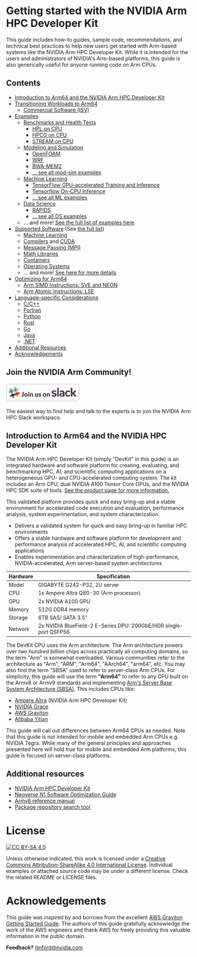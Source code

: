 # Getting started with the NVIDIA Arm HPC Developer Kit
This guide includes how-to guides, sample code, recommendations, and technical best practices to help new users get started with Arm-based systems like the NVIDIA Arm HPC Developer Kit.  While it is intended for the users and administrators of NVIDIA's Arm-based platforms, this guide is also generically useful for anyone running code on Arm CPUs.


## Contents
* [Introduction to Arm64 and the NVIDIA Arm HPC Developer Kit](#introduction-to-arm64-and-the-nvidia-hpc-developer-kit)
* [Transitioning Workloads to Arm64](transition-guide.md)
  * [Commercial Software (ISV)](isv.md)
* [Examples](examples/examples.md)
  * [Benchmarks and Health Tests](examples/examples.md#benchmarks-and-health-tests)
    * [HPL on CPU](examples/hpl-cpu/hpl-cpu.md)
    * [HPCG on CPU](examples/hpcg-cpu.md)
    * [STREAM on CPU](examples/stream-cpu.md)
  * [Modeling and Simulation](examples/examples.md#modeling-and-simulation)
    * [OpenFOAM](examples/openfoam.md)
    * [WRF](examples/wrf.md)
    * [BWA-MEM2](examples/bwa-mem2.md)
    * [... see all mod-sim examples](examples/examples.md#modeling-and-simulation)
  * [Machine Learning](examples/examples.md#machine-learning)
    * [TensorFlow GPU-accelerated Training and Inference](examples/tensorflow-gpu.md)
    * [Tensorflow On-CPU Inference](examples/tensorflow-cpu.md)
    * [... see all ML examples](examples/examples.md#machine-learning)
  * [Data Science](examples/examples.md#data-science)
    * [RAPIDS](examples/rapids.md)
    * [... see all DS examples](examples/examples.md#data-science)
  * ... and more! [See the full list of examples here](examples/examples.md)
* [Supported Software](software/software.md) (See [the full list](software/software.md))
  * [Machine Learning](software/ml.md)
  * [Compilers](software/compilers.md) and [CUDA](software/cuda.md)
  * [Message Passing (MPI)](software/mpi.md)
  * [Math Libraries](software/mathlibs.md)
  * [Containers](software/containers.md)
  * [Operating Systems](software/os.md)
  * ... and more! [See here for more details](software/software.md)
* [Optimizing for Arm64](optimization/optimization.md)
  * [Arm SIMD Instructions: SVE and NEON](optimization/vectorization.md)
  * [Arm Atomic Instructions: LSE](optimization/atomics.md)
* [Language-specific Considerations](languages/languages.md)
  * [C/C++](languages/c-c++.md)
  * [Fortran](languages/fortran.md)
  * [Python](languages/python.md)
  * [Rust](languages/rust.md)
  * [Go](languages/golang.md)
  * [Java](languages/java.md)
  * [.NET](languages/dotnet.md)
* [Additional Resources](#additional-resources)
* [Acknowledgements](#acknowledgements)


## Join the NVIDIA Arm Community!

[![Join us on Slack](slack.png)](https://join.slack.com/t/nvidia-arm-hpc/shared_invite/zt-1cbn4fksk-P6n5zBX5Mz4RnaTj9t3axg)

The easiest way to find help and talk to the experts is to join the NVIDIA Arm HPC Slack workspace.  


## Introduction to Arm64 and the NVIDIA HPC Developer Kit
The NVIDIA Arm HPC Developer Kit (simply "DevKit" in this guide) is an integrated hardware and software platform for creating, evaluating, and benchmarking HPC, AI, and scientific computing applications on a heterogeneous GPU- and CPU-accelerated computing system. The kit includes an Arm CPU, dual NVIDIA A100 Tensor Core GPUs, and the NVIDIA HPC SDK suite of tools.  [See the product page for more information.](https://developer.nvidia.com/arm-hpc-devkit)

This validated platform provides quick and easy bring-up and a stable environment for accelerated code execution and evaluation, performance analysis, system experimentation, and system characterization.
 * Delivers a validated system for quick and easy bring-up in familiar HPC environments
 * Offers a stable hardware and software platform for development and performance analysis of accelerated HPC, AI, and scientific computing applications
 * Enables experimentation and characterization of high-performance, NVIDIA-accelerated, Arm server-based system architectures

Hardware | Specification
-------- | --------
Model	   | GIGABYTE G242-P32, 2U server
CPU	     | 1x Ampere Altra Q80-30 (Arm processor)
GPU	     | 2x NVIDIA A100 GPU
Memory	 | 512G DDR4 memory
Storage	 | 6TB SAS/ SATA 3.5″
Network	 | 2x NVIDIA BlueField-2 E-Series DPU: 200GbE/HDR single-port QSFP56

The DevKit CPU uses the Arm architecture.  The Arm architecture powers over *two hundred billion* chips across practically all computing domains, so the term "Arm" is somewhat overloaded.  Various communities refer to the architecture as "Arm", "ARM", "Arm64", "AArch64", "arm64", etc.  You may also find the term "SBSA" used to refer to server-class Arm CPUs.  For simplicity, this guide will use the term **"Arm64"** to refer to any CPU built on the Armv8 or Armv9 standards and implementing [Arm's Server Base System Architecture (SBSA)](https://developer.arm.com/documentation/den0029/latest).  This includes CPUs like:

 * [Ampere Altra](https://amperecomputing.com/processors/ampere-altra/) (NVIDIA Arm HPC Developer Kit)
 * [NVIDIA Grace](https://www.nvidia.com/en-us/data-center/grace-cpu/)
 * [AWS Graviton](https://aws.amazon.com/ec2/graviton/) 
 * [Alibaba Yitian](https://fuse.wikichip.org/news/tag/yitian-710/)

This guide will call out differences between Arm64 CPUs as needed.  Note that this guide is not intended for mobile and embedded Arm CPUs e.g. NVIDIA Tegra.  While many of the general principles and approaches presented here will hold true for mobile and embedded Arm platforms, this guide is focused on server-class platforms.


## Additional resources
 * [NVIDIA Arm HPC Developer Kit](https://developer.nvidia.com/arm-hpc-devkit)
 * [Neoverse N1 Software Optimization Guide](https://documentation-service.arm.com/static/5f05e93dcafe527e86f61acd)
 * [Armv8 reference manual](https://documentation-service.arm.com/static/60119835773bb020e3de6fee)
 * [Package repository search tool](https://pkgs.org/)


# License

[![CC BY-SA 4.0](https://img.shields.io/badge/License-CC%20BY--SA%204.0-lightgrey.svg)](http://creativecommons.org/licenses/by-sa/4.0/)

Unless otherwise indicated, this work is licensed under a
[Creative Commons Attribution-ShareAlike 4.0 International License](http://creativecommons.org/licenses/by-sa/4.0/).  Individual examples or attached source code may be under a different license.  Check the related README or LICENSE files.


# Acknowledgements
This guide was inspired by and borrows from the excellent [AWS Graviton Getting Started Guide](https://github.com/aws/aws-graviton-getting-started).  The authors of this guide gratefully acknowledge the work of the AWS engineers and thank AWS for freely providing this valuable information in the public domain.


**Feedback?** jlinford@nvidia.com

